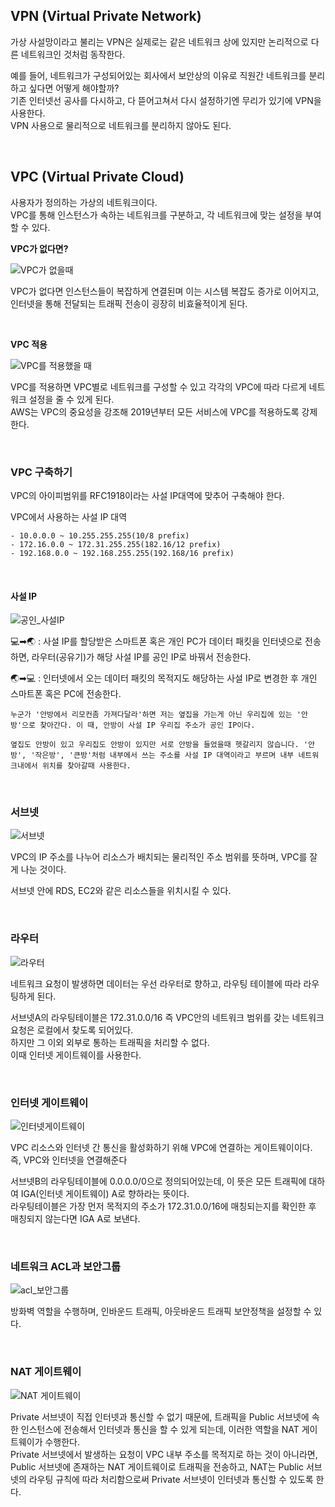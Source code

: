 ## VPN (Virtual Private Network)
가상 사설망이라고 불리는 VPN은 실제로는 같은 네트워크 상에 있지만 논리적으로 다른 네트워크인 것처럼 동작한다.

예를 들어, 네트워크가 구성되어있는 회사에서 보안상의 이유로 직원간 네트워크를 분리하고 싶다면 어떻게 해야할까?  
기존 인터넷선 공사를 다시하고, 다 뜯어고쳐서 다시 설정하기엔 무리가 있기에 VPN을 사용한다.  
VPN 사용으로 물리적으로 네트워크를 분리하지 않아도 된다.

<br>

## VPC (Virtual Private Cloud)
사용자가 정의하는 가상의 네트워크이다.  
VPC를 통해 인스턴스가 속하는 네트워크를 구분하고, 각 네트워크에 맞는 설정을 부여할 수 있다.

**VPC가 없다면?**

![VPC가 없을때](https://user-images.githubusercontent.com/59812251/174433777-ce7d1526-bf67-4c58-b18a-6f899c24846d.png)

VPC가 없다면 인스턴스들이 복잡하게 연결된며 이는 시스템 복잡도 증가로 이어지고, 인터넷을 통해 전달되는 트래픽 전송이 굉장히 비효율적이게 된다.

<br>

**VPC 적용**

![VPC를 적용했을 때](https://user-images.githubusercontent.com/59812251/174433780-244d291a-ce1e-42f1-9a1b-b37480f65354.png)

VPC를 적용하면 VPC별로 네트워크를 구성할 수 있고 각각의 VPC에 따라 다르게 네트워크 설정을 줄 수 있게 된다.  
AWS는 VPC의 중요성을 강조해 2019년부터 모든 서비스에 VPC를 적용하도록 강제한다.

<br>

### VPC 구축하기
VPC의 아이피범위를 RFC1918이라는 사설 IP대역에 맞추어 구축해야 한다.

VPC에서 사용하는 사설 IP 대역
```
- 10.0.0.0 ~ 10.255.255.255(10/8 prefix)
- 172.16.0.0 ~ 172.31.255.255(182.16/12 prefix)
- 192.168.0.0 ~ 192.168.255.255(192.168/16 prefix)
```

<br>

#### 사설 IP

![공인_사설IP](https://user-images.githubusercontent.com/59812251/174434145-67d47d96-66ee-46d8-8ef2-de43cc9567f2.png)

💻➡🌏 : 사설 IP를 할당받은 스마트폰 혹은 개인 PC가 데이터 패킷을 인터넷으로 전송하면, 라우터(공유기)가 해당 사설 IP를 공인 IP로 바꿔서 전송한다.

🌏➡💻 : 인터넷에서 오는 데이터 패킷의 목적지도 해당하는 사설 IP로 변경한 후 개인 스마트폰 혹은 PC에 전송한다.

```
누군가 '안방에서 리모컨좀 가져다달라'하면 저는 옆집을 가는게 아닌 우리집에 있는 '안방'으로 찾아간다. 이 때, 안방이 사설 IP 우리집 주소가 공인 IP이다.

옆집도 안방이 있고 우리집도 안방이 있지만 서로 안방을 들었을때 헷갈리지 않습니다. '안방', '작은방', '큰방'처럼 내부에서 쓰는 주소를 사설 IP 대역이라고 부르며 내부 네트워크내에서 위치를 찾아갈때 사용한다.
```

<br>

### 서브넷

![서브넷](https://user-images.githubusercontent.com/59812251/174434522-ce5b87a0-7046-4104-b3b0-af6b6995b617.png)

VPC의 IP 주소를 나누어 리소스가 배치되는 물리적인 주소 범위를 뜻하며, VPC를 잘게 나눈 것이다.

서브넷 안에 RDS, EC2와 같은 리소스들을 위치시킬 수 있다.

<br>

### 라우터

![라우터](https://user-images.githubusercontent.com/59812251/174434676-64d873fa-7ae4-42f0-86df-92581b6b205d.png)

네트워크 요청이 발생하면 데이터는 우선 라우터로 향하고, 라우팅 테이블에 따라 라우팅하게 된다.

서브넷A의 라우팅테이블은 172.31.0.0/16 즉 VPC안의 네트워크 범위를 갖는 네트워크 요청은 로컬에서 찾도록 되어있다.  
하지만 그 이외 외부로 통하는 트래픽을 처리할 수 없다.  
이때 인터넷 게이트웨이를 사용한다.

<br>

### 인터넷 게이트웨이

![인터넷게이트웨이](https://user-images.githubusercontent.com/59812251/174434677-294d68a2-86e0-48c8-bdc2-594b69d6b79f.png)

VPC 리소스와 인터넷 간 통신을 활성화하기 위해 VPC에 연결하는 게이트웨이이다. 즉, VPC와 인터넷을 연결해준다

서브넷B의 라우팅테이블에 0.0.0.0/0으로 정의되어있는데, 이 뜻은 모든 트래픽에 대하여 IGA(인터넷 게이트웨이) A로 향하라는 뜻이다.  
라우팅테이블은 가장 먼저 목적지의 주소가 172.31.0.0/16에 매칭되는지를 확인한 후 매칭되지 않는다면 IGA A로 보낸다.

<br>

### 네트워크 ACL과 보안그룹

![acl_보안그룹](https://user-images.githubusercontent.com/59812251/174434678-574bbee6-97e8-4d85-97e1-a0a6a786c52e.png)

방화벽 역할을 수행하며, 인바운드 트래픽, 아웃바운드 트래픽 보안정책을 설정할 수 있다.

<br>

### NAT 게이트웨이

![NAT 게이트웨이](https://user-images.githubusercontent.com/59812251/174434679-85119259-c6b2-4f8b-938f-87c6c7a1e230.png)

Private 서브넷이 직접 인터넷과 통신할 수 없기 때문에, 트래픽을 Public 서브넷에 속한 인스턴스에 전송해서 인터넷과 통신을 할 수 있게 되는데, 이러한 역할을 NAT 게이트웨이가 수행한다.  
Private 서브넷에서 발생하는 요청이 VPC 내부 주소를 목적지로 하는 것이 아니라면, Public 서브넷에 존재하는 NAT 게이트웨이로 트래픽을 전송하고, NAT는 Public 서브넷의 라우팅 규칙에 따라 처리함으로써 Private 서브넷이 인터넷과 통신할 수 있도록 한다.